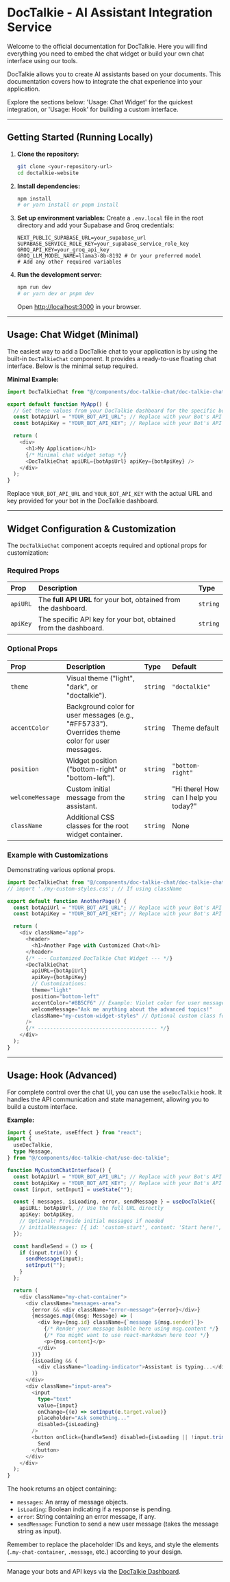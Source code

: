 # DocTalkie - AI Assistant Integration Service

Welcome to the official documentation for DocTalkie. Here you will find everything you need to embed the chat widget or build your own chat interface using our tools.

DocTalkie allows you to create AI assistants based on your documents. This documentation covers how to integrate the chat experience into your application.

Explore the sections below: 'Usage: Chat Widget' for the quickest integration, or 'Usage: Hook' for building a custom interface.

---

## Getting Started (Running Locally)

1.  **Clone the repository:**
    ```bash
    git clone <your-repository-url>
    cd doctalkie-website
    ```
2.  **Install dependencies:**
    ```bash
    npm install
    # or yarn install or pnpm install
    ```
3.  **Set up environment variables:**
    Create a `.env.local` file in the root directory and add your Supabase and Groq credentials:
    ```env
    NEXT_PUBLIC_SUPABASE_URL=your_supabase_url
    SUPABASE_SERVICE_ROLE_KEY=your_supabase_service_role_key
    GROQ_API_KEY=your_groq_api_key
    GROQ_LLM_MODEL_NAME=llama3-8b-8192 # Or your preferred model
    # Add any other required variables
    ```
4.  **Run the development server:**
    ```bash
    npm run dev
    # or yarn dev or pnpm dev
    ```
    Open [http://localhost:3000](http://localhost:3000) in your browser.

---

## Usage: Chat Widget (Minimal)

The easiest way to add a DocTalkie chat to your application is by using the built-in `DocTalkieChat` component. It provides a ready-to-use floating chat interface. Below is the minimal setup required.

**Minimal Example:**

```typescript
import DocTalkieChat from "@/components/doc-talkie-chat/doc-talkie-chat";

export default function MyApp() {
  // Get these values from your DocTalkie dashboard for the specific bot
  const botApiUrl = "YOUR_BOT_API_URL"; // Replace with your Bot's API URL
  const botApiKey = "YOUR_BOT_API_KEY"; // Replace with your Bot's API Key

  return (
    <div>
      <h1>My Application</h1>
      {/* Minimal chat widget setup */}
      <DocTalkieChat apiURL={botApiUrl} apiKey={botApiKey} />
    </div>
  );
}
```

Replace `YOUR_BOT_API_URL` and `YOUR_BOT_API_KEY` with the actual URL and key provided for your bot in the DocTalkie dashboard.

---

## Widget Configuration & Customization

The `DocTalkieChat` component accepts required and optional props for customization:

### Required Props

| Prop     | Description                                                     | Type     |
| :------- | :-------------------------------------------------------------- | :------- |
| `apiURL` | The **full API URL** for your bot, obtained from the dashboard. | `string` |
| `apiKey` | The specific API key for your bot, obtained from the dashboard. | `string` |

### Optional Props

| Prop             | Description                                                                                    | Type     | Default                               |
| :--------------- | :--------------------------------------------------------------------------------------------- | :------- | :------------------------------------ |
| `theme`          | Visual theme ("light", "dark", or "doctalkie").                                                | `string` | `"doctalkie"`                         |
| `accentColor`    | Background color for user messages (e.g., "#FF5733"). Overrides theme color for user messages. | `string` | Theme default                         |
| `position`       | Widget position ("bottom-right" or "bottom-left").                                             | `string` | `"bottom-right"`                      |
| `welcomeMessage` | Custom initial message from the assistant.                                                     | `string` | "Hi there! How can I help you today?" |
| `className`      | Additional CSS classes for the root widget container.                                          | `string` | None                                  |

### Example with Customizations

Demonstrating various optional props.

```typescript
import DocTalkieChat from "@/components/doc-talkie-chat/doc-talkie-chat";
// import './my-custom-styles.css'; // If using className

export default function AnotherPage() {
  const botApiUrl = "YOUR_BOT_API_URL"; // Replace with your Bot's API URL
  const botApiKey = "YOUR_BOT_API_KEY"; // Replace with your Bot's API Key

  return (
    <div className="app">
      <header>
        <h1>Another Page with Customized Chat</h1>
      </header>
      {/* --- Customized DocTalkie Chat Widget --- */}
      <DocTalkieChat
        apiURL={botApiUrl}
        apiKey={botApiKey}
        // Customizations:
        theme="light"
        position="bottom-left"
        accentColor="#8B5CF6" // Example: Violet color for user messages
        welcomeMessage="Ask me anything about the advanced topics!"
        className="my-custom-widget-styles" // Optional custom class for further styling
      />
      {/* --------------------------------------- */}
    </div>
  );
}
```

---

## Usage: Hook (Advanced)

For complete control over the chat UI, you can use the `useDocTalkie` hook. It handles the API communication and state management, allowing you to build a custom interface.

**Example:**

```typescript
import { useState, useEffect } from "react";
import {
  useDocTalkie,
  type Message,
} from "@/components/doc-talkie-chat/use-doc-talkie";

function MyCustomChatInterface() {
  const botApiUrl = "YOUR_BOT_API_URL"; // Replace with your Bot's API URL
  const botApiKey = "YOUR_BOT_API_KEY"; // Replace with your Bot's API Key
  const [input, setInput] = useState("");

  const { messages, isLoading, error, sendMessage } = useDocTalkie({
    apiURL: botApiUrl, // Use the full URL directly
    apiKey: botApiKey,
    // Optional: Provide initial messages if needed
    // initialMessages: [{ id: 'custom-start', content: 'Start here!', sender: 'system' }]
  });

  const handleSend = () => {
    if (input.trim()) {
      sendMessage(input);
      setInput("");
    }
  };

  return (
    <div className="my-chat-container">
      <div className="messages-area">
        {error && <div className="error-message">{error}</div>}
        {messages.map((msg: Message) => (
          <div key={msg.id} className={`message ${msg.sender}`}>
            {/* Render your message bubble here using msg.content */}
            {/* You might want to use react-markdown here too! */}
            <p>{msg.content}</p>
          </div>
        ))}
        {isLoading && (
          <div className="loading-indicator">Assistant is typing...</div>
        )}
      </div>
      <div className="input-area">
        <input
          type="text"
          value={input}
          onChange={(e) => setInput(e.target.value)}
          placeholder="Ask something..."
          disabled={isLoading}
        />
        <button onClick={handleSend} disabled={isLoading || !input.trim()}>
          Send
        </button>
      </div>
    </div>
  );
}
```

The hook returns an object containing:

- `messages`: An array of message objects.
- `isLoading`: Boolean indicating if a response is pending.
- `error`: String containing an error message, if any.
- `sendMessage`: Function to send a new user message (takes the message string as input).

Remember to replace the placeholder IDs and keys, and style the elements (`.my-chat-container`, `.message`, etc.) according to your design.

---

Manage your bots and API keys via the [DocTalkie Dashboard](/dashboard).
